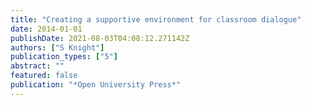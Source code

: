 ```yaml
---
title: "Creating a supportive environment for classroom dialogue"
date: 2014-01-01
publishDate: 2021-08-03T04:08:12.271142Z
authors: ["S Knight"]
publication_types: ["5"]
abstract: ""
featured: false
publication: "*Open University Press*"
---
```


